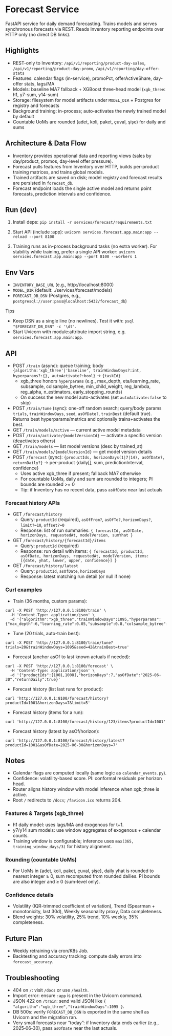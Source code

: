 # Forecast Service

FastAPI service for daily demand forecasting. Trains models and serves synchronous forecasts via REST. Reads Inventory reporting endpoints over HTTP only (no direct DB links).

## Highlights
- REST-only to Inventory: `/api/v1/reporting/product-day-sales`, `/api/v1/reporting/product-day-promo`, `/api/v1/reporting/day-offer-stats`
- Features: calendar flags (in-service), promoPct, offerActiveShare, day-offer stats, lags/MA
- Models: baseline MA7 fallback + XGBoost three-head model (`xgb_three`: h1, y7-sum, y14-sum)
- Storage: filesystem for model artifacts under `MODEL_DIR` + Postgres for registry and forecasts
- Background training: in-process; auto-activates the newly trained model by default
- Countable UoMs are rounded (adet, koli, paket, çuval, şişe) for daily and sums

## Architecture & Data Flow
- Inventory provides operational data and reporting views (sales by day/product, promos, day-level offer pressure).
- Forecast pulls features from Inventory over HTTP, builds per-product training matrices, and trains global models.
- Trained artifacts are saved on disk; model registry and forecast results are persisted in `forecast_db`.
- Forecast endpoint loads the single active model and returns point forecasts, prediction intervals and confidence.

## Run (dev)

1) Install deps:
   `pip install -r services/forecast/requirements.txt`

2) Start API (include :app):
   `uvicorn services.forecast.app.main:app --reload --port 8100`

3) Training runs as in-process background tasks (no extra worker). For stability while training, prefer a single API worker:
   `uvicorn services.forecast.app.main:app --port 8100 --workers 1`

## Env Vars
- `INVENTORY_BASE_URL` (e.g., http://localhost:8000)
- `MODEL_DIR` (default: ./services/forecast/models)
- `FORECAST_DB_DSN` (Postgres, e.g., `postgresql://user:pass@localhost:5432/forecast_db`)

Tips
- Keep DSN as a single line (no newlines). Test it with: `psql "$FORECAST_DB_DSN" -c '\dt'`.
- Start Uvicorn with module:attribute import string, e.g. `services.forecast.app.main:app`.

## API
- POST `/train` (async): queue training; body `{algorithm:'xgb_three'|'baseline', trainWindowDays?:int, hyperparams?:{}, autoActivate?:bool}` → `{taskId}`
  - xgb_three honors `hyperparams` (e.g., max_depth, eta/learning_rate, subsample, colsample_bytree, min_child_weight, reg_lambda, reg_alpha, n_estimators, early_stopping_rounds)
  - On success the new model auto-activates (set `autoActivate:false` to skip)
- POST `/train/tune` (sync): one-off random search; query/body params `trials`, `trainWindowDays`, `seed`, `asOfDate?`, `trainBest` (default true). Returns best hyperparams/metrics and optionally trains+activates the best.
- GET  `/train/models/active` — current active model metadata
- POST `/train/activate/{modelVersionId}` — activate a specific version (deactivates others)
- GET  `/train/models` — list model versions (desc by trained_at)
- GET  `/train/models/{modelVersionId}` — get model version details
- POST `/forecast` (sync): `{productIds, horizonDays(1|7|14), asOfDate?, returnDaily?}` → per-product {daily[], sum, predictionInterval, confidence}
  - Uses active xgb_three if present; fallback MA7 otherwise
  - For countable UoMs, daily and sum are rounded to integers; PI bounds are rounded >= 0
  - Tip: if Inventory has no recent data, pass `asOfDate` near last actuals

### Forecast history APIs
- GET `/forecast/history`
  - Query: `productId` (required), `asOfFrom?`, `asOfTo?`, `horizonDays?`, `limit?=10`, `offset?=0`
  - Response: list of run summaries: `{ forecastId, asOfDate, horizonDays, requestedAt, modelVersion, sumYhat }`
- GET `/forecast/history/{forecastId}/items`
  - Query: `productId` (required)
  - Response: run detail with items: `{ forecastId, productId, asOfDate, horizonDays, requestedAt, modelVersion, items: [{date, yhat, lower, upper, confidence}] }`
- GET `/forecast/history/latest`
  - Query: `productId`, `asOfDate`, `horizonDays`
  - Response: latest matching run detail (or null if none)

### Curl examples
- Train (36 months, custom params):
```
curl -X POST 'http://127.0.0.1:8100/train' \
  -H 'Content-Type: application/json' \
  -d '{"algorithm":"xgb_three","trainWindowDays":1095,"hyperparams":{"max_depth":6,"learning_rate":0.05,"subsample":0.8,"colsample_bytree":0.8,"n_estimators":1000}}'
```
- Tune (20 trials, auto-train best):
```
curl -X POST 'http://127.0.0.1:8100/train/tune?trials=20&trainWindowDays=1095&seed=42&trainBest=true'
```
- Forecast (anchor asOf to last known actuals if needed):
```
curl -X POST 'http://127.0.0.1:8100/forecast' \
  -H 'Content-Type: application/json' \
  -d '{"productIds":[1001,1008],"horizonDays":7,"asOfDate":"2025-06-30","returnDaily":true}'
```
- Forecast history (list last runs for product):
```
curl 'http://127.0.0.1:8100/forecast/history?productId=1001&horizonDays=7&limit=5'
```
- Forecast history (items for a run):
```
curl 'http://127.0.0.1:8100/forecast/history/123/items?productId=1001'
```
- Forecast history (latest by asOf/horizon):
```
curl 'http://127.0.0.1:8100/forecast/history/latest?productId=1001&asOfDate=2025-06-30&horizonDays=7'
```

## Notes
- Calendar flags are computed locally (same logic as `calendar_events.py`).
- Confidence: volatility-based score. PI: conformal residuals per horizon head.
- Router aligns history window with model inference when xgb_three is active.
- Root `/` redirects to `/docs`; `/favicon.ico` returns 204.

### Features & Targets (xgb_three)
- h1 daily model: uses lags/MA and exogenous for t+1.
- y7/y14 sum models: use window aggregates of exogenous + calendar counts.
- Training window is configurable; inference uses `max(365, training_window_days/3)` for history alignment.

### Rounding (countable UoMs)
- For UoMs in {adet, koli, paket, çuval, şişe}, daily yhat is rounded to nearest integer ≥ 0, sum recomputed from rounded dailies. PI bounds are also integer and ≥ 0 (sum-level only).

### Confidence details
- Volatility (IQR-trimmed coefficient of variation), Trend (Spearman + monotonicity, last 30d), Weekly seasonality proxy, Data completeness.
- Blend weights: 30% volatility, 25% trend, 10% weekly, 35% completeness.

## Future Plan
- Weekly retraining via cron/K8s Job.
- Backtesting and accuracy tracking: compute daily errors into `forecast_accuracy`.

## Troubleshooting
- 404 on `/`: visit `/docs` or use `/health`.
- Import error: ensure `:app` is present in the Uvicorn command.
- JSON 422 on `/train`: send valid JSON like `{ "algorithm":"xgb_three","trainWindowDays":1095 }`.
- DB 500s: verify `FORECAST_DB_DSN` is exported in the same shell as Uvicorn and the migration ran.
- Very small forecasts near “today”: if Inventory data ends earlier (e.g., 2025‑06‑30), pass `asOfDate` near the last actuals.
